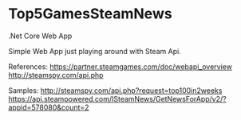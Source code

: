 # Top5GamesSteamNews
.Net Core Web App

Simple Web App just playing around with Steam Api.

References:
https://partner.steamgames.com/doc/webapi_overview
http://steamspy.com/api.php

Samples:
http://steamspy.com/api.php?request=top100in2weeks
https://api.steampowered.com/ISteamNews/GetNewsForApp/v2/?appid=578080&count=2
